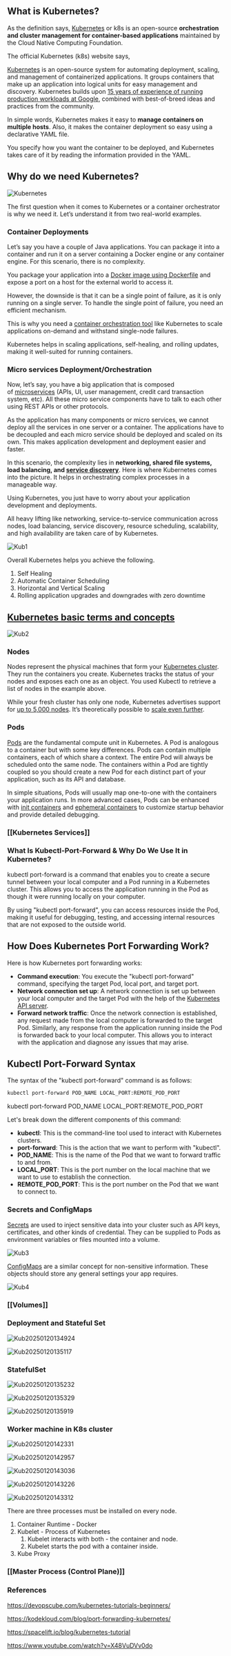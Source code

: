 ## What is Kubernetes?

As the definition says, [Kubernetes](https://kubernetes.io/) or k8s is an open-source **orchestration and cluster management for container-based applications** maintained by the Cloud Native Computing Foundation.

The official Kubernetes (k8s) website says,

[Kubernetes](https://kubernetes.io/docs/concepts/overview/what-is-kubernetes/) is an open-source system for automating deployment, scaling, and management of containerized applications. It groups containers that make up an application into logical units for easy management and discovery. Kubernetes builds upon [15 years of experience of running production workloads at Google](http://queue.acm.org/detail.cfm?id=2898444), combined with best-of-breed ideas and practices from the community.

In simple words, Kubernetes makes it easy to **manage containers on multiple hosts**. Also, it makes the container deployment so easy using a declarative YAML file.

You specify how you want the container to be deployed, and Kubernetes takes care of it by reading the information provided in the YAML.

## Why do we need Kubernetes?

![Kubernetes](https://github.com/zsanjay/Obsidian-Notes/blob/main/assets%2Fimages%2F20250116104651.png)

The first question when it comes to Kubernetes or a container orchestrator is why we need it. Let’s understand it from two real-world examples.

### Container Deployments

Let’s say you have a couple of Java applications. You can package it into a container and run it on a server containing a Docker engine or any container engine. For this scenario, there is no complexity.

You package your application into a [Docker image using Dockerfile](https://devopscube.com/build-docker-image/) and expose a port on a host for the external world to access it.

However, the downside is that it can be a single point of failure, as it is only running on a single server. To handle the single point of failure, you need an efficient mechanism.

This is why you need a [container orchestration tool](https://devopscube.com/docker-container-clustering-tools/) like Kubernetes to scale applications on-demand and withstand single-node failures.

Kubernetes helps in scaling applications, self-healing, and rolling updates, making it well-suited for running containers.

### Micro services Deployment/Orchestration

Now, let’s say, you have a big application that is composed of [microservices](https://opensource.com/resources/what-are-microservices) (APIs, UI, user management, credit card transaction system, etc). All these micro service components have to talk to each other using REST APIs or other protocols.

As the application has many components or micro services, we cannot deploy all the services in one server or a container. The applications have to be decoupled and each micro service should be deployed and scaled on its own. This makes application development and deployment easier and faster.

In this scenario, the complexity lies in **networking, shared file systems, load balancing, and [service discovery](https://devopscube.com/service-discovery-explained/)**. Here is where Kubernetes comes into the picture. It helps in orchestrating complex processes in a manageable way.

Using Kubernetes, you just have to worry about your application development and deployments.

All heavy lifting like networking, service-to-service communication across nodes, load balancing, service discovery, resource scheduling, scalability, and high availability are taken care of by Kubernetes.

![Kub1](https://github.com/zsanjay/Obsidian-Notes/blob/main/assets%2Fimages%2F20250116105016.png)

Overall Kubernetes helps you achieve the following.

1. Self Healing
2. Automatic Container Scheduling
3. Horizontal and Vertical Scaling
4. Rolling application upgrades and downgrades with zero downtime

## [Kubernetes basic terms and concepts](https://spacelift.io/blog/kubernetes-tutorial#kubernetes-basic-terms-and-concepts)

![Kub2](https://github.com/zsanjay/Obsidian-Notes/blob/main/assets%2Fimages%2F20250116114158.png)

### Nodes

Nodes represent the physical machines that form your [Kubernetes cluster](https://spacelift.io/blog/kubernetes-cluster). They run the containers you create. Kubernetes tracks the status of your nodes and exposes each one as an object. You used Kubectl to retrieve a list of nodes in the example above.

While your fresh cluster has only one node, Kubernetes advertises support for [up to 5,000 nodes](https://kubernetes.io/docs/setup/best-practices/cluster-large). It’s theoretically possible to [scale even further](https://openai.com/index/scaling-kubernetes-to-7500-nodes/).

### Pods

[Pods](https://kubernetes.io/docs/concepts/workloads/pods) are the fundamental compute unit in Kubernetes. A Pod is analogous to a container but with some key differences. Pods can contain multiple containers, each of which share a context. The entire Pod will always be scheduled onto the same node. The containers within a Pod are tightly coupled so you should create a new Pod for each distinct part of your application, such as its API and database.

In simple situations, Pods will usually map one-to-one with the containers your application runs. In more advanced cases, Pods can be enhanced with [init containers](https://kubernetes.io/docs/concepts/workloads/pods/init-containers) and [ephemeral containers](https://kubernetes.io/docs/concepts/workloads/pods/ephemeral-containers) to customize startup behavior and provide detailed debugging.
### [[Kubernetes Services]]

### What Is Kubectl-Port-Forward & Why Do We Use It in Kubernetes?

kubectl port-forward is a command that enables you to create a secure tunnel between your local computer and a Pod running in a Kubernetes cluster. This allows you to access the application running in the Pod as though it were running locally on your computer.

By using "kubectl port-forward", you can access resources inside the Pod, making it useful for debugging, testing, and accessing internal resources that are not exposed to the outside world.

## How Does Kubernetes Port Forwarding Work?

Here is how Kubernetes port forwarding works:

- **Command execution**: You execute the "kubectl port-forward" command, specifying the target Pod, local port, and target port.
- **Network connection set up**: A network connection is set up between your local computer and the target Pod with the help of the [Kubernetes API server](https://kodekloud.com/blog/kubernetes-architecture-overview/).
- **Forward network traffic**: Once the network connection is established, any request made from the local computer is forwarded to the target Pod. Similarly, any response from the application running inside the Pod is forwarded back to your local computer. This allows you to interact with the application and diagnose any issues that may arise.

## Kubectl Port-Forward Syntax

The syntax of the "kubectl port-forward" command is as follows:

```sh
kubectl port-forward POD_NAME LOCAL_PORT:REMOTE_POD_PORT
```

kubectl port-forward POD_NAME LOCAL_PORT:REMOTE_POD_PORT

Let's break down the different components of this command:

- **kubectl**: This is the command-line tool used to interact with Kubernetes clusters.
- **port-forward**: This is the action that we want to perform with "kubectl".
- **POD_NAME**: This is the name of the Pod that we want to forward traffic to and from.
- **LOCAL_PORT**: This is the port number on the local machine that we want to use to establish the connection.
- **REMOTE_POD_PORT**: This is the port number on the Pod that we want to connect to.

### Secrets and ConfigMaps

[Secrets](https://spacelift.io/blog/kubernetes-secrets) are used to inject sensitive data into your cluster such as API keys, certificates, and other kinds of credential. They can be supplied to Pods as environment variables or files mounted into a volume.

![Kub3](https://github.com/zsanjay/Obsidian-Notes/blob/main/assets%2Fimages%2F20250117110529.png)

[ConfigMaps](https://spacelift.io/blog/kubernetes-configmap) are a similar concept for non-sensitive information. These objects should store any general settings your app requires.

![Kub4](https://github.com/zsanjay/Obsidian-Notes/blob/main/assets%2Fimages%2F20250117110330.png)

### [[Volumes]]

### Deployment and Stateful Set

![Kub20250120134924](https://github.com/zsanjay/Obsidian-Notes/blob/main/assets%2Fimages%2F20250120134924.png)

![Kub20250120135117](https://github.com/zsanjay/Obsidian-Notes/blob/main/assets%2Fimages%2F20250120135117.png)

### StatefulSet

![Kub20250120135232](https://github.com/zsanjay/Obsidian-Notes/blob/main/assets%2Fimages%2F20250120135232.png)

![Kub20250120135329](https://github.com/zsanjay/Obsidian-Notes/blob/main/assets%2Fimages%2F20250120135329.png)

![Kub20250120135919](https://github.com/zsanjay/Obsidian-Notes/blob/main/assets%2Fimages%2F20250120135919.png)

### Worker machine in K8s cluster

![Kub20250120142331](https://github.com/zsanjay/Obsidian-Notes/blob/main/assets%2Fimages%2F20250120142331.png)

![Kub20250120142957](https://github.com/zsanjay/Obsidian-Notes/blob/main/assets%2Fimages%2F20250120142957.png)

![Kub20250120143036](https://github.com/zsanjay/Obsidian-Notes/blob/main/assets%2Fimages%2F20250120143036.png)

![Kub20250120143226](https://github.com/zsanjay/Obsidian-Notes/blob/main/assets%2Fimages%2F20250120143226.png)

![Kub20250120143312](https://github.com/zsanjay/Obsidian-Notes/blob/main/assets%2Fimages%2F20250120143312.png)


There are three processes must be installed on every node.

1. Container Runtime - Docker
2. Kubelet - Process of Kubernetes 
	1. Kubelet interacts with both - the container and node.
	2. Kubelet starts the pod with a container inside.
3. Kube Proxy

### [[Master Process (Control Plane)]]


### References

https://devopscube.com/kubernetes-tutorials-beginners/

https://kodekloud.com/blog/port-forwarding-kubernetes/

https://spacelift.io/blog/kubernetes-tutorial

https://www.youtube.com/watch?v=X48VuDVv0do


